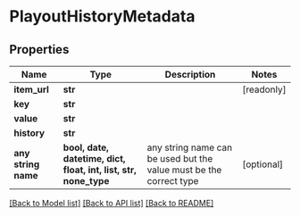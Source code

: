 # PlayoutHistoryMetadata


## Properties
Name | Type | Description | Notes
------------ | ------------- | ------------- | -------------
**item_url** | **str** |  | [readonly] 
**key** | **str** |  | 
**value** | **str** |  | 
**history** | **str** |  | 
**any string name** | **bool, date, datetime, dict, float, int, list, str, none_type** | any string name can be used but the value must be the correct type | [optional]

[[Back to Model list]](../README.md#documentation-for-models) [[Back to API list]](../README.md#documentation-for-api-endpoints) [[Back to README]](../README.md)


